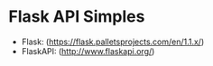 # Flask API Simples

* Flask: (https://flask.palletsprojects.com/en/1.1.x/)
* FlaskAPI: (http://www.flaskapi.org/)
